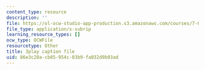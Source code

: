 ```yaml
---
content_type: resource
description: ''
file: https://ol-ocw-studio-app-production.s3.amazonaws.com/courses/7-016-introductory-biology-fall-2018/86e3c28acb85954c03b9fa032d9b03ad_6rOvXGoXoJc.srt
file_type: application/x-subrip
learning_resource_types: []
ocw_type: OCWFile
resourcetype: Other
title: 3play caption file
uid: 86e3c28a-cb85-954c-03b9-fa032d9b03ad
---
```

